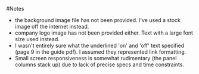 #Notes

* the background image file has not been provided. I've used a stock image off the internet instead.
* company logo image has not been provided either. Text with a large font size used instead.
* I wasn't entirely sure what the underlined 'on' and 'off' text specified (page 9 in the guide pdf). I assumed they represented link formatting.
* Small screen responsiveness is somewhat rudimentary (the panel columns stack up) due to lack of precise specs and time constraints.